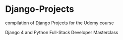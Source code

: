 # Django-Projects
compilation of Django Projects for the Udemy course

Django 4 and Python Full-Stack Developer Masterclass

